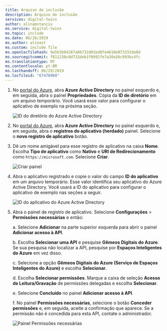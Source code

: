 ```yaml
---
title: Arquivo de inclusão
description: Arquivo de inclusão
services: digital-twins
author: alinamstanciu
ms.service: digital-twins
ms.topic: include
ms.date: 06/26/2019
ms.author: alinast
ms.custom: include file
ms.openlocfilehash: 9a5b3b04287a8b732d01bd8fe4610e073332da0d
ms.sourcegitcommit: f811238c0d732deb1f0892fe7a20a26c993bc4fc
ms.translationtype: MT
ms.contentlocale: pt-BR
ms.lasthandoff: 06/29/2019
ms.locfileid: "67478960"
---
```

1. No [portal do Azure](https://portal.azure.com), abra **Azure Active Directory** no painel esquerdo e, em seguida, abra o painel **Propriedades**. Cópia da **ID de diretório** em um arquivo temporário. Você usará esse valor para configurar o aplicativo de exemplo na próxima seção.

    ![ID do diretório do Azure Active Directory](./media/digital-twins-permissions-legacy/aad-app-reg-tenant.png)

1. No [portal do Azure](https://portal.azure.com), abra **Azure Active Directory** no painel esquerdo e, em seguida, abra o **registros do aplicativo (herdado)** painel. Selecione o **novo registro de aplicativo** botão.

1. Dê um nome amigável para esse registro de aplicativo na caixa **Nome**. Escolha **Tipo de aplicativo** como **Nativo** e **URI de Redirecionamento** como `https://microsoft.com`. Selecione **Criar**.

    ![Criar painel](./media/digital-twins-permissions-legacy/aad-app-reg-create.png)

1.  Abra o aplicativo registrado e copie o valor do campo **ID do aplicativo** em um arquivo temporário. Esse valor identifica seu aplicativo do Azure Active Directory. Você usará a ID do aplicativo para configurar o aplicativo de exemplo nas seções a seguir.

    ![ID do aplicativo do Azure Active Directory](./media/digital-twins-permissions-legacy/aad-app-reg-app-id.png)

1. Abra o painel de registro de aplicativo. Selecione **Configurações** > **Permissões necessárias** e então:

   a. Selecione **Adicionar** na parte superior esquerda para abrir o painel **Adicionar acesso à API**.

   b. Escolha **Selecionar uma API** e pesquise **Gêmeos Digitais do Azure**. Se sua pesquisa não localizar a API, pesquise por **Espaços Inteligentes do Azure** em vez disso.

   c. Selecione a opção **Gêmeos Digitais do Azure (Serviço de Espaços Inteligentes do Azure)** e escolha **Selecionar**.

   d. Escolha **Selecionar permissões**. Marque a caixa de seleção **Acesso de Leitura/Gravação** de permissões delegadas e escolha **Selecionar**.

   e. Selecione **Concluído** no painel **Adicionar acesso à API**.

   f. No painel **Permissões necessárias**, selecione o botão **Conceder permissões** e, em seguida, aceite a confirmação que aparece. Se a permissão não é concedida para esta API, contate o administrador.

      ![Painel Permissões necessárias](./media/digital-twins-permissions-legacy/aad-app-req-permissions.png)

 